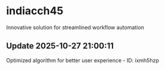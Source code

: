 # indiacch45
Innovative solution for streamlined workflow automation

## Update 2025-10-27 21:00:11
Optimized algorithm for better user experience - ID: ixmh5hzp

